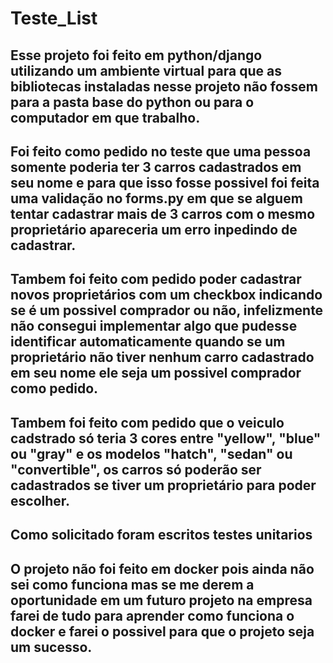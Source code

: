 # Teste_List

## Esse projeto foi feito em python/django utilizando um ambiente virtual para que as bibliotecas instaladas nesse projeto não fossem para a pasta base do python ou para o computador em que trabalho.

## Foi feito como pedido no teste que uma pessoa somente poderia ter 3 carros cadastrados em seu nome e para que isso fosse possivel foi feita uma validação no forms.py em que se alguem tentar cadastrar mais de 3 carros com o mesmo proprietário apareceria um erro inpedindo de cadastrar.

## Tambem foi feito com pedido poder cadastrar novos proprietários com um checkbox indicando se é um possivel comprador ou não, infelizmente não consegui implementar algo que pudesse identificar automaticamente quando se um proprietário não tiver nenhum carro cadastrado em seu nome ele seja um possivel comprador como pedido.

## Tambem foi feito com pedido que o veiculo cadstrado só teria 3 cores entre "yellow", "blue" ou "gray" e os modelos "hatch", "sedan" ou "convertible", os carros só poderão ser cadastrados se tiver um proprietário para poder escolher.

## Como solicitado foram escritos testes unitarios

## O projeto não foi feito em docker pois ainda não sei como funciona mas se me derem a oportunidade em um futuro projeto na empresa farei de tudo para aprender como funciona o docker e farei o possivel para que o projeto seja um sucesso.
